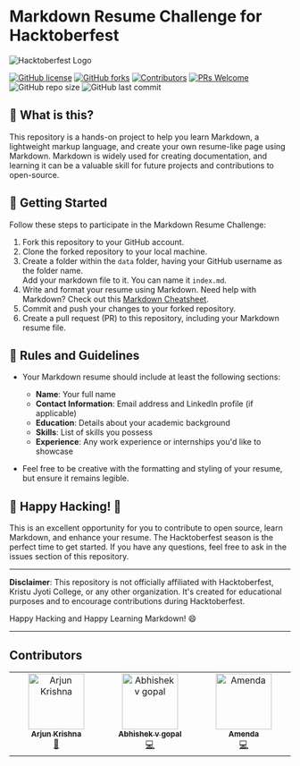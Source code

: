 # Markdown Resume Challenge for Hacktoberfest

![Hacktoberfest Logo](https://hacktoberfest.com/_next/static/media/logo-hacktoberfest--horizontal.ebc5fdc8.svg)

[![GitHub license](https://img.shields.io/github/license/inovus-labs/markdown-resume)](https://github.com/inovus-labs/markdown-resume/blob/main/LICENSE)
[![GitHub forks](https://img.shields.io/github/forks/inovus-labs/markdown-resume)](https://github.com/inovus-labs/markdown-resume/network)
[![Contributors](https://img.shields.io/github/contributors/inovus-labs/markdown-resume)](https://github.com/inovus-labs/markdown-resume/graphs/contributors)
[![PRs Welcome](https://img.shields.io/badge/PRs-welcome-brightgreen.svg)](https://github.com/inovus-labs/markdown-resume/pulls)
![GitHub repo size](https://img.shields.io/github/repo-size/inovus-labs/markdown-resume)
![GitHub last commit](https://img.shields.io/github/last-commit/inovus-labs/markdown-resume)

## 🌟 What is this?

This repository is a hands-on project to help you learn Markdown, a lightweight markup language, and create your own resume-like page using Markdown. Markdown is widely used for creating documentation, and learning it can be a valuable skill for future projects and contributions to open-source.

## 🌟 Getting Started

Follow these steps to participate in the Markdown Resume Challenge:

1. Fork this repository to your GitHub account.
2. Clone the forked repository to your local machine.
3. Create a folder within the `data` folder, having your GitHub username as the folder name.<br>Add your markdown file to it. You can name it `index.md`.
5. Write and format your resume using Markdown. Need help with Markdown? Check out this [Markdown Cheatsheet](https://www.markdownguide.org/cheat-sheet/).
6. Commit and push your changes to your forked repository.
7. Create a pull request (PR) to this repository, including your Markdown resume file.

## 🌟 Rules and Guidelines

- Your Markdown resume should include at least the following sections:
  - **Name**: Your full name
  - **Contact Information**: Email address and LinkedIn profile (if applicable)
  - **Education**: Details about your academic background
  - **Skills**: List of skills you possess
  - **Experience**: Any work experience or internships you'd like to showcase

- Feel free to be creative with the formatting and styling of your resume, but ensure it remains legible.

## 🌟 Happy Hacking! 🎉

This is an excellent opportunity for you to contribute to open source, learn Markdown, and enhance your resume. The Hacktoberfest season is the perfect time to get started. If you have any questions, feel free to ask in the issues section of this repository.

---

**Disclaimer**: This repository is not officially affiliated with Hacktoberfest, Kristu Jyoti College, or any other organization. It's created for educational purposes and to encourage contributions during Hacktoberfest.

Happy Hacking and Happy Learning Markdown! 😄

---

## Contributors

<!-- ALL-CONTRIBUTORS-LIST:START - Do not remove or modify this section -->
<!-- prettier-ignore-start -->
<!-- markdownlint-disable -->
<table>
  <tbody>
    <tr>
      <td align="center" valign="top" width="14.28%"><a href="http://arjunkrishna.in"><img src="https://avatars.githubusercontent.com/u/44474792?v=4?s=100" width="100px;" alt="Arjun Krishna"/><br /><sub><b>Arjun Krishna</b></sub></a><br /><a href="#doc-decoded-cipher" title="Documentation">📖</a></td>
      <td align="center" valign="top" width="14.28%"><a href="https://github.com/abhishek-v-gopal"><img src="https://avatars.githubusercontent.com/u/115163920?v=4?s=100" width="100px;" alt="Abhishek v gopal"/><br /><sub><b>Abhishek v gopal</b></sub></a><br /><a href="#code-abhishek-v-gopal" title="Code">💻</a></td>
      <td align="center" valign="top" width="14.28%"><a href="https://github.com/Amendamaria"><img src="https://avatars.githubusercontent.com/u/144139197?v=4?s=100" width="100px;" alt="Amenda"/><br /><sub><b>Amenda</b></sub></a><br /><a href="#code-Amendamaria" title="Code">💻</a></td>
    </tr>
  </tbody>
</table>

<!-- markdownlint-restore -->
<!-- prettier-ignore-end -->

<!-- ALL-CONTRIBUTORS-LIST:END -->
